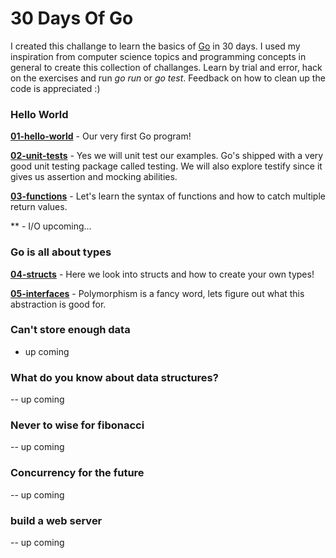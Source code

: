 # 30 Days Of Go
I created this challange to learn the basics of [Go](https://golang.org/) in 30 days. I used my inspiration from computer science topics and programming concepts in general to create this collection of challanges.
Learn by trial and error, hack on the exercises and run *go run* or *go test*.
Feedback on how to clean up the code is appreciated :)

### Hello World
**[01-hello-world](01-hello-world)** - Our very first Go program!

**[02-unit-tests](02-unit-tests)** - Yes we will unit test our examples. Go's shipped with a very good unit testing package
called testing. We will also explore testify since it gives us assertion and mocking abilities.

**[03-functions](03-functions)** - Let's learn the syntax of functions and how to catch multiple return values.

** - I/O upcoming...
### Go is all about types

**[04-structs](04-structs)** - Here we look into structs and how to create your own types!

**[05-interfaces](05-interfaces)** - Polymorphism is a fancy word, lets figure out what this abstraction is good for.

### Can't store enough data
- up coming
### What do you know about data structures?
-- up coming

### Never to wise for fibonacci
-- up coming

### Concurrency for the future
-- up coming

### build a web server
-- up coming
